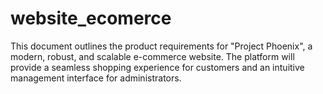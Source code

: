 # website_ecomerce
This document outlines the product requirements for "Project Phoenix", a modern, robust, and scalable e-commerce website. The platform will provide a seamless shopping experience for customers and an intuitive management interface for administrators.
